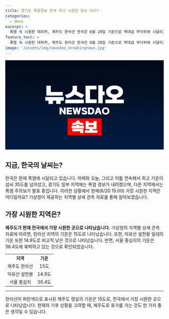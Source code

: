 ```yaml
---
title: 경기도 폭염경보 전국 최고 시원한 장소 어디?
categories:
  - News
excerpt: >
  폭염 속 시원한 대피처, 제주도 한라산 한국은 6월 20일 기준으로 역대급 무더위에 시달리고 있다. 가평, 고양, 용인, 안성 등에서는 폭염 경보가 발령되었으며, 대부분 지역에서 폭염 주의보가 발효 중이다. 그러나 기상청의 자료에 따르면, 현재 전국에서 가장 시원한 곳은 제주도의 한라산으로, 가장 높은 기온은 36.4도로 서울 중심지에서 기록되고 있다. 3시 기준으로 제주도 영실의 기온은 15도, 덕유산 설천봉은 14.9도로, 폭염을 피할 수 있는 안전한 장소로 눈에 띈다.
feature_text: >
  폭염 속 시원한 대피처, 제주도 한라산 한국은 6월 20일 기준으로 역대급 무더위에 시달리고 있다. 가평, 고양, 용인, 안성 등에서는 폭염 경보가 발령되었으며, 대부분 지역에서 폭염 주의보가 발효 중이다. 그러나 기상청의 자료에 따르면, 현재 전국에서 가장 시원한 곳은 제주도의 한라산으로, 가장 높은 기온은 36.4도로 서울 중심지에서 기록되고 있다. 3시 기준으로 제주도 영실의 기온은 15도, 덕유산 설천봉은 14.9도로, 폭염을 피할 수 있는 안전한 장소로 눈에 띈다.
image: '/assets/img/newsdao_breakingnews.jpg'
---
```


<p><img src="/assets/img/newsdao_breakingnews.jpg" alt="firstkoreanews 속보" /></p>

<h2 data-ke-size="size26">지금, 한국의 날씨는?</h2>

<p data-ke-size="size16">한국은 현재 폭염에 시달리고 있습니다. 어제와 오늘, 그리고 이틀 연속해서 최고 기온이 섭씨 35도를 넘어섰고, 경기도 일부 지역에는 폭염 경보가 내려졌으며, 다른 지역에서는 폭염 주의보가 발효 중입니다. 이러한 상황에서 현재(6/20 15:00) 가장 시원한 지역은 어디일까요? 기상청이 제공하는 지역별 상세 관측 자료를 통해 알아보겠습니다.</p>

<h2 data-ke-size="size26">가장 시원한 지역은?</h2>

<p data-ke-size="size16"><b>제주도가 현재 전국에서 가장 시원한 곳으로 나타났습니다.</b> 기상청의 지역별 상세 관측 자료에 따르면, 한라산 지역의 기온은 15도로 나타났습니다. 또한, 덕유산 설천봉 일대의 기온 또한 14.9도로 비교적 낮은 것으로 나타났습니다. 반면, 서울 중심지의 기온은 36.4도에 육박하고 있는 것으로 확인되었습니다.</p>

<table>
    <tr>
        <td style="text-align: center; height: 17px;"><b>지역</b></td>
        <td style="text-align: center; height: 17px;"><b>기온</b></td>
    </tr>
    <tr>
        <td style="text-align: center; height: 17px;">제주도 한라산</td>
        <td style="text-align: center; height: 17px;">15도</td>
    </tr>
    <tr>
        <td style="text-align: center; height: 17px;">덕유산 설천봉</td>
        <td style="text-align: center; height: 17px;">14.9도</td>
    </tr>
    <tr>
        <td style="text-align: center; height: 17px;">서울 중심지</td>
        <td style="text-align: center; height: 17px;">36.4도</td>
    </tr>
</table>

<hr>

<p data-ke-size="size16">한라산이 파란색으로 표시된 제주도 영실의 기온은 15도로, 전국에서 가장 시원한 곳으로 나타났습니다. 현재의 기후 상황을 고려할 때, 제주도로 휴가를 가는 것도 한 가지 좋은 생각일 수 있습니다.</p>

